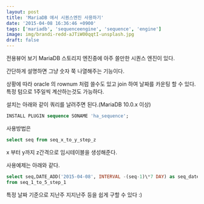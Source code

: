 ```yaml
---
layout: post
title: 'MariaDB 에서 시퀀스엔진 사용하기'
date: '2015-04-08 16:36:46 +0900'
tags: ['mariadb', 'sequenceengine', 'sequence', 'engine']
image: img/brandi-redd-aJTiW00qqtI-unsplash.jpg
draft: false
---
```


전용뷰어 보기
MariaDB 스토리지 엔진중에 아주 쓸만한 시퀀스 엔진이 있다.

간단하게 설명하면 그냥 숫자 쭉 나열해주는 기능이다.

상황에 따라 oracle 의 rownum 처럼 쓸수도 있고
join 하여 날짜를 카운팅 할 수 있다. 특정 텀으로 1주일씩 계산하는것도 가능하다.

설치는 아래와 같이 쿼리를 날려주면 된다.(MariaDB 10.0.x 이상)

```sql
INSTALL PLUGIN sequence SONAME 'ha_sequence';
```

사용방법은

```sql
select seq from seq_x_to_y_step_z
```

x 부터 y까지 z간격으로 임시테이블을 생성해준다.

사용예제는 아래와 같다.

```sql
select seq,DATE_ADD('2015-04-08', INTERVAL -(seq-1)\*7 DAY) as seq_date
from seq_1_to_5_step_1
```

특정 날짜 기준으로 지난주 지지난주 등을 쉽게 구할 수 있다 :)

